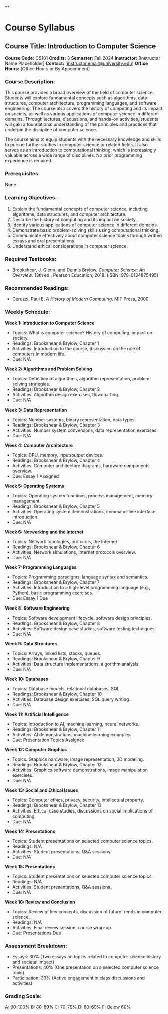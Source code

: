 **
# Course Syllabus
## Course Title: Introduction to Computer Science
**Course Code:** CS101
**Credits:** 3
**Semester:** Fall 2024
**Instructor:** [Instructor Name Placeholder]
**Contact:** [instructor.email@university.edu]
**Office Hours:** [Office Hours or By Appointment]

### Course Description:
This course provides a broad overview of the field of computer science. Students will explore fundamental concepts such as algorithms, data structures, computer architecture, programming languages, and software engineering. The course also covers the history of computing and its impact on society, as well as various applications of computer science in different domains. Through lectures, discussions, and hands-on activities, students will gain a foundational understanding of the principles and practices that underpin the discipline of computer science.

The course aims to equip students with the necessary knowledge and skills to pursue further studies in computer science or related fields. It also serves as an introduction to computational thinking, which is increasingly valuable across a wide range of disciplines. No prior programming experience is required.

### Prerequisites:
None

### Learning Objectives:
1.  Explain the fundamental concepts of computer science, including algorithms, data structures, and computer architecture.
2.  Describe the history of computing and its impact on society.
3.  Identify various applications of computer science in different domains.
4.  Demonstrate basic problem-solving skills using computational thinking.
5.  Communicate effectively about computer science topics through written essays and oral presentations.
6.  Understand ethical considerations in computer science.

### Required Textbooks:
- Brookshear, J. Glenn, and Dennis Brylow. *Computer Science: An Overview*. 13th ed., Pearson Education, 2018. (ISBN: 978-0134875495)

### Recommended Readings:
- Ceruzzi, Paul E. *A History of Modern Computing*. MIT Press, 2000.

### Weekly Schedule:
**Week 1: Introduction to Computer Science**
- Topics: What is computer science? History of computing, impact on society.
- Readings: Brookshear & Brylow, Chapter 1
- Activities: Introduction to the course, discussion on the role of computers in modern life.
- Due: N/A

**Week 2: Algorithms and Problem Solving**
- Topics: Definition of algorithms, algorithm representation, problem-solving strategies.
- Readings: Brookshear & Brylow, Chapter 2
- Activities: Algorithm design exercises, flowcharting.
- Due: N/A

**Week 3: Data Representation**
- Topics: Number systems, binary representation, data types.
- Readings: Brookshear & Brylow, Chapter 3
- Activities: Number system conversions, data representation exercises.
- Due: N/A

**Week 4: Computer Architecture**
- Topics: CPU, memory, input/output devices.
- Readings: Brookshear & Brylow, Chapter 4
- Activities: Computer architecture diagrams, hardware components overview.
- Due: Essay 1 Assigned

**Week 5: Operating Systems**
- Topics: Operating system functions, process management, memory management.
- Readings: Brookshear & Brylow, Chapter 5
- Activities: Operating system demonstrations, command-line interface introduction.
- Due: N/A

**Week 6: Networking and the Internet**
- Topics: Network topologies, protocols, the Internet.
- Readings: Brookshear & Brylow, Chapter 6
- Activities: Network simulations, Internet protocols overview.
- Due: N/A

**Week 7: Programming Languages**
- Topics: Programming paradigms, language syntax and semantics.
- Readings: Brookshear & Brylow, Chapter 7
- Activities: Introduction to a high-level programming language (e.g., Python), basic programming exercises.
- Due: Essay 1 Due

**Week 8: Software Engineering**
- Topics: Software development lifecycle, software design principles.
- Readings: Brookshear & Brylow, Chapter 8
- Activities: Software design case studies, software testing techniques.
- Due: N/A

**Week 9: Data Structures**
- Topics: Arrays, linked lists, stacks, queues.
- Readings: Brookshear & Brylow, Chapter 9
- Activities: Data structure implementations, algorithm analysis.
- Due: N/A

**Week 10: Databases**
- Topics: Database models, relational databases, SQL.
- Readings: Brookshear & Brylow, Chapter 10
- Activities: Database design exercises, SQL query writing.
- Due: N/A

**Week 11: Artificial Intelligence**
- Topics: Introduction to AI, machine learning, neural networks.
- Readings: Brookshear & Brylow, Chapter 11
- Activities: AI demonstrations, machine learning examples.
- Due: Presentation Topics Assigned

**Week 12: Computer Graphics**
- Topics: Graphics hardware, image representation, 3D modeling.
- Readings: Brookshear & Brylow, Chapter 12
- Activities: Graphics software demonstrations, image manipulation exercises.
- Due: N/A

**Week 13: Social and Ethical Issues**
- Topics: Computer ethics, privacy, security, intellectual property.
- Readings: Brookshear & Brylow, Chapter 13
- Activities: Ethical case studies, discussions on social implications of computing.
- Due: N/A

**Week 14: Presentations**
- Topics: Student presentations on selected computer science topics.
- Readings: N/A
- Activities: Student presentations, Q&A sessions.
- Due: N/A

**Week 15: Presentations**
- Topics: Student presentations on selected computer science topics.
- Readings: N/A
- Activities: Student presentations, Q&A sessions.
- Due: N/A

**Week 16: Review and Conclusion**
- Topics: Review of key concepts, discussion of future trends in computer science.
- Readings: N/A
- Activities: Final review session, course wrap-up.
- Due: Presentations Due

### Assessment Breakdown:
*   Essays: 30% (Two essays on topics related to computer science history and societal impact)
*   Presentations: 40% (One presentation on a selected computer science topic)
*   Participation: 30% (Active engagement in class discussions and activities)

### Grading Scale:
A: 90-100%
B: 80-89%
C: 70-79%
D: 60-69%
F: Below 60%